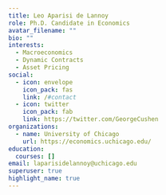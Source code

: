 ```yaml
---
title: Leo Aparisi de Lannoy
role: Ph.D. Candidate in Economics
avatar_filename: ""
bio: ""
interests:
  - Macroeconomics
  - Dynamic Contracts
  - Asset Pricing
social:
  - icon: envelope
    icon_pack: fas
    link: /#contact
  - icon: twitter
    icon_pack: fab
    link: https://twitter.com/GeorgeCushen
organizations:
  - name: University of Chicago
    url: https://economics.uchicago.edu/
education:
  courses: []
email: laparisidelannoy@uchicago.edu
superuser: true
highlight_name: true
---
```

